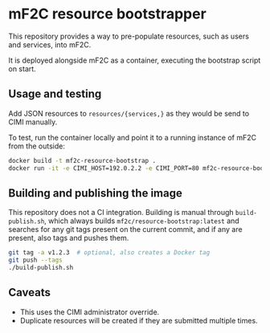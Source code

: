 # mF2C resource bootstrapper

This repository provides a way to pre-populate resources, such as users and services, into mF2C.

It is deployed alongside mF2C as a container, executing the bootstrap script on start.


## Usage and testing

Add JSON resources to `resources/{services,}` as they would be send to CIMI manually.

To test, run the container locally and point it to a running instance of mF2C from the outside:

```bash
docker build -t mf2c-resource-bootstrap .
docker run -it -e CIMI_HOST=192.0.2.2 -e CIMI_PORT=80 mf2c-resource-bootstrap
```


## Building and publishing the image

This repository does not a CI integration. Building is manual through `build-publish.sh`, which always builds
`mf2c/resource-bootstrap:latest` and searches for any git tags present on the current commit, and if any are present, 
also tags and pushes them.

```bash
git tag -a v1.2.3  # optional, also creates a Docker tag
git push --tags
./build-publish.sh
```


## Caveats

* This uses the CIMI administrator override.
* Duplicate resources will be created if they are submitted multiple times.
